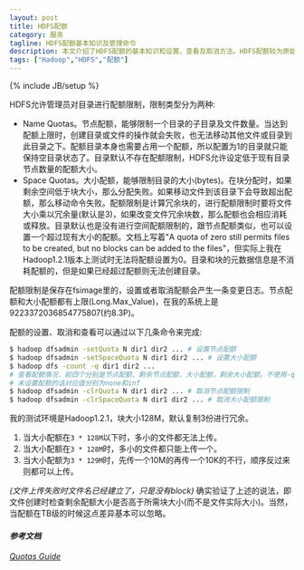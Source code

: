 ```yaml
---
layout: post
title: HDFS配额
category: 服务
tagline: HDFS配额基本知识及管理命令
description: 本文介绍了HDFS配额的基本知识和设置、查看及取消方法。HDFS配额较为原始简单，不过能够满足一般需求，可根据情况使用。
tags: ["Hadoop","HDFS","配额"]
---
```

{% include JB/setup %}

HDFS允许管理员对目录进行配额限制，限制类型分为两种:

* Name Quotas。节点配额，能够限制一个目录的子目录及文件数量。当达到配额上限时，创建目录或文件的操作就会失败，也无法移动其他文件或目录到此目录之下。配额目录本身也需要占用一个配额，所以配置为1的目录就只能保持空目录状态了。目录默认不存在配额限制，HDFS允许设定低于现有目录节点数量的配额大小。
* Space Quotas。大小配额，能够限制目录的大小(bytes)。在块分配时，如果剩余空间低于块大小，那么分配失败。如果移动文件到该目录下会导致超出配额，那么移动命令失败。配额限制是计算冗余块的，进行配额限制时要将文件大小乘以冗余量(默认是3)，如果改变文件冗余块数，那么配额也会相应消耗或释放。目录默认也是没有进行空间配额限制的，跟节点配额类似，也可以设置一个超过现有大小的配额。文档上写着"A quota of zero still permits files to be created, but no blocks can be added to the
    files"，但实际上我在Hadoop1.2.1版本上测试时无法将配额设置为0。目录和块的元数据信息是不消耗配额的，但是如果已经超过配额则无法创建目录。

配额限制是保存在fsimage里的，设置或者取消配额会产生一条变更日志。节点配额和大小配额都有上限(Long.Max_Value)，在我的系统上是9223372036854775807(约8.3P)。

配额的设置、取消和查看可以通过以下几条命令来完成:

```sh
$ hadoop dfsadmin -setQuota N dir1 dir2 ... # 设置节点配额
$ hadoop dfsadmin -setSpaceQuota N dir1 dir2 ... # 设置大小配额
$ hadoop dfs -count -q dir1 dir2 ...
# 查看配额情况，前四个分别是节点配额、剩余节点配额、大小配额，剩余大小配额。不使用-q参数则无节点配额信息
# 未设置配额的话对应值分别为none和inf
$ hadoop dfsadmin -clrQuota N dir1 dir2 ... # 取消节点配额限制
$ hadoop dfsadmin -clrSpaceQuota N dir1 dir2 ... # 取消大小配额限制
```

我的测试环境是Hadoop1.2.1，块大小128M，默认复制3份进行冗余。

1. 当大小配额在`3 * 128M`以下时，多小的文件都无法上传。
2. 当大小配额在`3 * 128M`时，多小的文件都只能上传一个。
3. 当大小配额为`3 * 129M`时，先传一个10M的再传一个10K的不行，顺序反过来则都可以上传。

*(文件上传失败时文件名已经建立了，只是没有block)*
确实验证了上述的说法，即文件创建时检查剩余配额大小是否高于所需块大小(而不是文件实际大小)。当然，当配额在TB级的时候这点差异基本可以忽略。

#### *参考文档*
*[Quotas Guide](http://hadoop.apache.org/docs/r1.2.1/hdfs_quota_admin_guide.html)*
